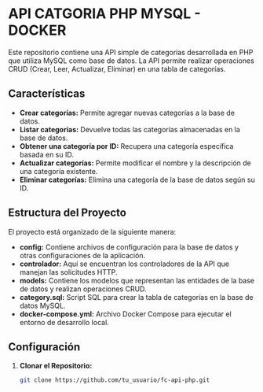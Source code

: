 # API CATGORIA PHP MYSQL - DOCKER

Este repositorio contiene una API simple de categorías desarrollada en PHP que utiliza MySQL como base de datos. La API permite realizar operaciones CRUD (Crear, Leer, Actualizar, Eliminar) en una tabla de categorías.

## Características

- **Crear categorías:** Permite agregar nuevas categorías a la base de datos.
- **Listar categorías:** Devuelve todas las categorías almacenadas en la base de datos.
- **Obtener una categoría por ID:** Recupera una categoría específica basada en su ID.
- **Actualizar categorías:** Permite modificar el nombre y la descripción de una categoría existente.
- **Eliminar categorías:** Elimina una categoría de la base de datos según su ID.

## Estructura del Proyecto

El proyecto está organizado de la siguiente manera:

- **config:** Contiene archivos de configuración para la base de datos y otras configuraciones de la aplicación.
- **controlador:** Aquí se encuentran los controladores de la API que manejan las solicitudes HTTP.
- **models:** Contiene los modelos que representan las entidades de la base de datos y realizan operaciones CRUD.
- **category.sql:** Script SQL para crear la tabla de categorías en la base de datos MySQL.
- **docker-compose.yml:** Archivo Docker Compose para ejecutar el entorno de desarrollo local.

## Configuración

1. **Clonar el Repositorio:**
   ```bash
   git clone https://github.com/tu_usuario/fc-api-php.git
